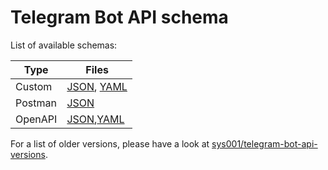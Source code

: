 # Telegram Bot API schema

List of available schemas:

| Type   | Files                                                                  |
|--------|------------------------------------------------------------------------|
| Custom | [JSON](schemas/botapi.json), [YAML](schemas/botapi.yaml)               |
| Postman| [JSON](schemas/botapi_postman.json)                                    |
| OpenAPI| [JSON](schemas/botapi_openapi.json),[YAML](schemas/botapi_openapi.yaml)|


For a list of older versions, please have a look at [sys001/telegram-bot-api-versions](https://botapi.sys001.ml).